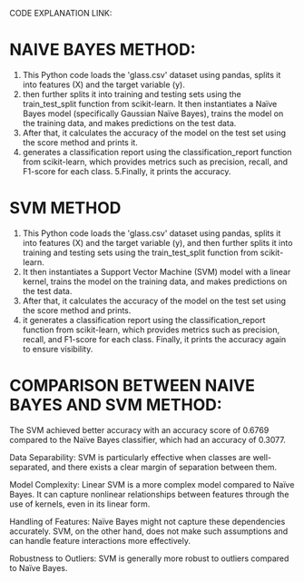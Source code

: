 CODE EXPLANATION LINK:


# NAIVE BAYES METHOD:

1. This Python code loads the 'glass.csv' dataset using pandas, splits it into features (X) and the target variable (y).
2.  then further splits it into training and testing sets using the train_test_split function from scikit-learn. It then instantiates a Naïve Bayes model (specifically Gaussian Naïve Bayes), trains the model on the training data, and makes predictions on the test data.
3.   After that, it calculates the accuracy of the model on the test set using the score method and prints it.
4.    generates a classification report using the classification_report function from scikit-learn, which provides metrics such as precision, recall, and F1-score for each class.
5.Finally, it prints the accuracy.


# SVM METHOD

1. This Python code loads the 'glass.csv' dataset using pandas, splits it into features (X) and the target variable (y), and then further splits it into training and testing sets using the train_test_split function from scikit-learn.
2. It then instantiates a Support Vector Machine (SVM) model with a linear kernel, trains the model on the training data, and makes predictions on the test data.
3. After that, it calculates the accuracy of the model on the test set using the score method and prints.
4. it generates a classification report using the classification_report function from scikit-learn, which provides metrics such as precision, recall, and F1-score for each class. Finally, it prints the accuracy again to ensure visibility.


# COMPARISON BETWEEN NAIVE BAYES AND SVM METHOD:

The SVM achieved better accuracy with an accuracy score of 0.6769 compared to the Naïve Bayes classifier, which had an accuracy of 0.3077.


Data Separability: SVM is particularly effective when classes are well-separated, and there exists a clear margin of separation between them.

Model Complexity: Linear SVM is a more complex model compared to Naïve Bayes. It can capture nonlinear relationships between features through the use of kernels, even in its linear form. 

Handling of Features: Naïve Bayes might not capture these dependencies accurately. SVM, on the other hand, does not make such assumptions and can handle feature interactions more effectively.

Robustness to Outliers: SVM is generally more robust to outliers compared to Naïve Bayes.
